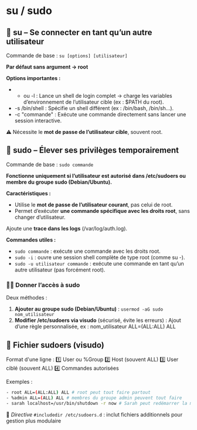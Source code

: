 # su / sudo

## **🔁 su – Se connecter en tant qu’un autre utilisateur**

Commande de base : `su [options] [utilisateur]`

**Par défaut sans argument → root**

**Options importantes :**

- - ou -l : Lance un shell de login complet → charge les variables d’environnement de l’utilisateur cible (ex : $PATH du root).
- -s /bin/shell : Spécifie un shell différent (ex : /bin/bash, /bin/sh…).
- -c "commande" : Exécute une commande directement sans lancer une session interactive.

⚠️ Nécessite le **mot de passe de l’utilisateur cible**, souvent root.



## **🧷 sudo – Élever ses privilèges temporairement**

Commande de base : `sudo commande`

**Fonctionne uniquement si l’utilisateur est autorisé dans /etc/sudoers ou membre du groupe sudo (Debian/Ubuntu).**

**Caractéristiques :**

- Utilise le **mot de passe de l’utilisateur courant**, pas celui de root.
- Permet d’exécuter **une commande spécifique avec les droits root**, sans changer d’utilisateur.

Ajoute une **trace dans les logs** (/var/log/auth.log).

**Commandes utiles :**

- `sudo commande` : exécute une commande avec les droits root.
- `sudo -i` : ouvre une session shell complète de type root (comme su -).
- `sudo -u utilisateur commande` : exécute une commande en tant qu’un autre utilisateur (pas forcément root).



### **🧑‍💼 Donner l’accès à sudo**

Deux méthodes :

1.  **Ajouter au groupe sudo (Debian/Ubuntu)** : `usermod -aG sudo nom_utilisateur`
2.  **Modifier /etc/sudoers via visudo** (sécurisé, évite les erreurs) : Ajout d’une règle personnalisée, ex : nom_utilisateur ALL=(ALL:ALL) ALL



## 📝 **Fichier sudoers (visudo)**

Format d'une ligne : 1️⃣ User ou %Group 2️⃣ Host (souvent ALL) 3️⃣ User ciblé (souvent ALL) 4️⃣ Commandes autorisées

Exemples :
```bash
- root ALL=(ALL:ALL) ALL # root peut tout faire partout
- %admin ALL=(ALL) ALL # membres du groupe admin peuvent tout faire
- sarah localhost=/usr/bin/shutdown -r now # Sarah peut redémarrer la machine
```

📁 *Directive* `#includedir /etc/sudoers.d` : inclut fichiers additionnels pour gestion plus modulaire



